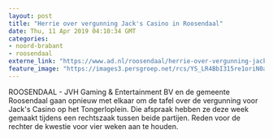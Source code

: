 ```yaml
---
layout: post
title: "Herrie over vergunning Jack's Casino in Roosendaal"
date: Thu, 11 Apr 2019 04:10:34 GMT
categories: 
- noord-brabant 
- roosendaal 
externe_link: "https://www.ad.nl/roosendaal/herrie-over-vergunning-jack-s-casino-in-roosendaal~a6b78c06/"
feature_image: "https://images3.persgroep.net/rcs/YS_LR4BbI315re1oriN0aJo2gaM/diocontent/118460007/_fitwidth/400/?appId=21791a8992982cd8da851550a453bd7f&quality=0.7"
---
```


ROOSENDAAL - JVH Gaming & Entertainment BV en de gemeente Roosendaal gaan opnieuw met elkaar om de tafel over de vergunning voor Jack's Casino op het Tongerloplein. Die afspraak hebben ze deze week gemaakt tijdens een rechtszaak tussen beide partijen. Reden voor de rechter de kwestie voor vier weken aan te houden.
